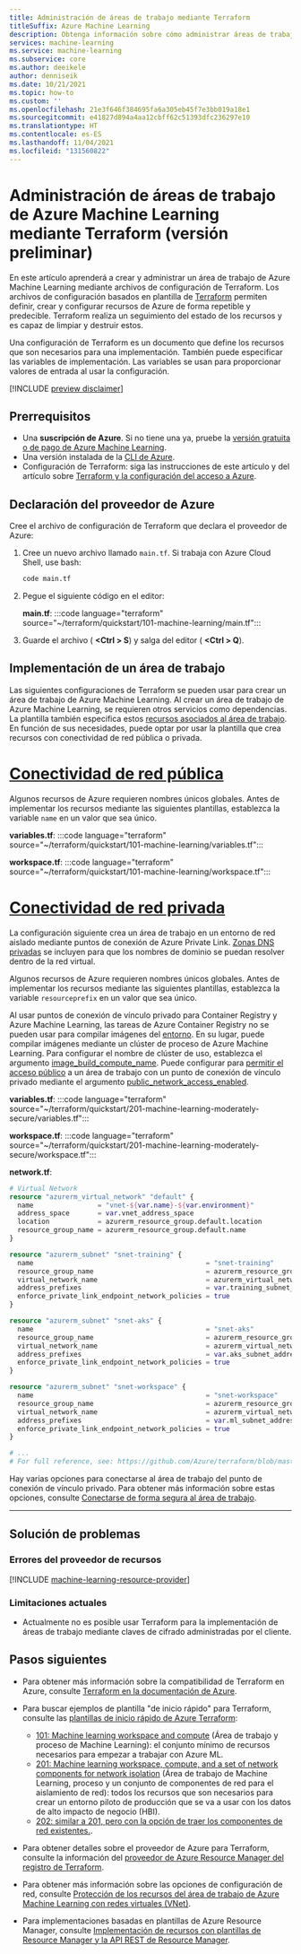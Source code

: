 ```yaml
---
title: Administración de áreas de trabajo mediante Terraform
titleSuffix: Azure Machine Learning
description: Obtenga información sobre cómo administrar áreas de trabajo de Azure Machine Learning mediante Terraform.
services: machine-learning
ms.service: machine-learning
ms.subservice: core
ms.author: deeikele
author: denniseik
ms.date: 10/21/2021
ms.topic: how-to
ms.custom: ''
ms.openlocfilehash: 21e3f646f384695fa6a305eb45f7e3bb019a18e1
ms.sourcegitcommit: e41827d894a4aa12cbff62c51393dfc236297e10
ms.translationtype: HT
ms.contentlocale: es-ES
ms.lasthandoff: 11/04/2021
ms.locfileid: "131560822"
---
```

# <a name="manage-azure-machine-learning-workspaces-using-terraform-preview"></a>Administración de áreas de trabajo de Azure Machine Learning mediante Terraform (versión preliminar)

En este artículo aprenderá a crear y administrar un área de trabajo de Azure Machine Learning mediante archivos de configuración de Terraform. Los archivos de configuración basados en plantilla de [Terraform](/azure/developer/terraform/) permiten definir, crear y configurar recursos de Azure de forma repetible y predecible. Terraform realiza un seguimiento del estado de los recursos y es capaz de limpiar y destruir estos. 

Una configuración de Terraform es un documento que define los recursos que son necesarios para una implementación. También puede especificar las variables de implementación. Las variables se usan para proporcionar valores de entrada al usar la configuración.

[!INCLUDE [preview disclaimer](../../includes/machine-learning-preview-generic-disclaimer.md)]

## <a name="prerequisites"></a>Prerrequisitos

* Una **suscripción de Azure**. Si no tiene una ya, pruebe la [versión gratuita o de pago de Azure Machine Learning](https://azure.microsoft.com/free/).
* Una versión instalada de la [CLI de Azure](/cli/azure/).
* Configuración de Terraform: siga las instrucciones de este artículo y del artículo sobre [Terraform y la configuración del acceso a Azure](/azure/developer/terraform/get-started-cloud-shell).

## <a name="declare-the-azure-provider"></a>Declaración del proveedor de Azure

Cree el archivo de configuración de Terraform que declara el proveedor de Azure:

1. Cree un nuevo archivo llamado `main.tf`. Si trabaja con Azure Cloud Shell, use bash:

    ```bash
    code main.tf
    ```

1. Pegue el siguiente código en el editor:

    **main.tf**:
    :::code language="terraform" source="~/terraform/quickstart/101-machine-learning/main.tf":::

1. Guarde el archivo ( **&lt;Ctrl > S**) y salga del editor ( **&lt;Ctrl > Q**).

## <a name="deploy-a-workspace"></a>Implementación de un área de trabajo

Las siguientes configuraciones de Terraform se pueden usar para crear un área de trabajo de Azure Machine Learning. Al crear un área de trabajo de Azure Machine Learning, se requieren otros servicios como dependencias. La plantilla también especifica estos [recursos asociados al área de trabajo](./concept-workspace.md#resources). En función de sus necesidades, puede optar por usar la plantilla que crea recursos con conectividad de red pública o privada.

# <a name="public-network-connectivity"></a>[Conectividad de red pública](#tab/publicworkspace)

Algunos recursos de Azure requieren nombres únicos globales. Antes de implementar los recursos mediante las siguientes plantillas, establezca la variable `name` en un valor que sea único.

**variables.tf**:
:::code language="terraform" source="~/terraform/quickstart/101-machine-learning/variables.tf":::

**workspace.tf**:
:::code language="terraform" source="~/terraform/quickstart/101-machine-learning/workspace.tf":::

# <a name="private-network-connectivity"></a>[Conectividad de red privada](#tab/privateworkspace)

La configuración siguiente crea un área de trabajo en un entorno de red aislado mediante puntos de conexión de Azure Private Link. [Zonas DNS privadas](../dns/private-dns-privatednszone.md) se incluyen para que los nombres de dominio se puedan resolver dentro de la red virtual.

Algunos recursos de Azure requieren nombres únicos globales. Antes de implementar los recursos mediante las siguientes plantillas, establezca la variable `resourceprefix` en un valor que sea único.

Al usar puntos de conexión de vínculo privado para Container Registry y Azure Machine Learning, las tareas de Azure Container Registry no se pueden usar para compilar imágenes del [entorno](/python/api/azureml-core/azureml.core.environment.environment?view=azure-ml-py&preserve-view=true). En su lugar, puede compilar imágenes mediante un clúster de proceso de Azure Machine Learning. Para configurar el nombre de clúster de uso, establezca el argumento [image_build_compute_name](https://registry.terraform.io/providers/hashicorp/azurerm/latest/docs/resources/machine_learning_workspace). Puede configurar para [permitir el acceso público](./how-to-configure-private-link.md?tabs=python#enable-public-access) a un área de trabajo con un punto de conexión de vínculo privado mediante el argumento [public_network_access_enabled](https://registry.terraform.io/providers/hashicorp/azurerm/latest/docs/resources/machine_learning_workspace).

**variables.tf**:
:::code language="terraform" source="~/terraform/quickstart/201-machine-learning-moderately-secure/variables.tf":::

**workspace.tf**:
:::code language="terraform" source="~/terraform/quickstart/201-machine-learning-moderately-secure/workspace.tf":::

**network.tf**:
```terraform
# Virtual Network
resource "azurerm_virtual_network" "default" {
  name                = "vnet-${var.name}-${var.environment}"
  address_space       = var.vnet_address_space
  location            = azurerm_resource_group.default.location
  resource_group_name = azurerm_resource_group.default.name
}

resource "azurerm_subnet" "snet-training" {
  name                                           = "snet-training"
  resource_group_name                            = azurerm_resource_group.default.name
  virtual_network_name                           = azurerm_virtual_network.default.name
  address_prefixes                               = var.training_subnet_address_space
  enforce_private_link_endpoint_network_policies = true
}

resource "azurerm_subnet" "snet-aks" {
  name                                           = "snet-aks"
  resource_group_name                            = azurerm_resource_group.default.name
  virtual_network_name                           = azurerm_virtual_network.default.name
  address_prefixes                               = var.aks_subnet_address_space
  enforce_private_link_endpoint_network_policies = true
}

resource "azurerm_subnet" "snet-workspace" {
  name                                           = "snet-workspace"
  resource_group_name                            = azurerm_resource_group.default.name
  virtual_network_name                           = azurerm_virtual_network.default.name
  address_prefixes                               = var.ml_subnet_address_space
  enforce_private_link_endpoint_network_policies = true
}

# ...
# For full reference, see: https://github.com/Azure/terraform/blob/master/quickstart/201-machine-learning-moderately-secure/network.tf
```

Hay varias opciones para conectarse al área de trabajo del punto de conexión de vínculo privado. Para obtener más información sobre estas opciones, consulte [Conectarse de forma segura al área de trabajo](./how-to-secure-workspace-vnet.md#securely-connect-to-your-workspace).

---

## <a name="troubleshooting"></a>Solución de problemas

### <a name="resource-provider-errors"></a>Errores del proveedor de recursos

[!INCLUDE [machine-learning-resource-provider](../../includes/machine-learning-resource-provider.md)]

### <a name="current-limitations"></a>Limitaciones actuales

* Actualmente no es posible usar Terraform para la implementación de áreas de trabajo mediante claves de cifrado administradas por el cliente.

## <a name="next-steps"></a>Pasos siguientes

* Para obtener más información sobre la compatibilidad de Terraform en Azure, consulte [Terraform en la documentación de Azure](/azure/developer/terraform/).
* Para buscar ejemplos de plantilla "de inicio rápido" para Terraform, consulte las [plantillas de inicio rápido de Azure Terraform](https://github.com/Azure/terraform/tree/master/quickstart):
  
  * [101: Machine learning workspace and compute](https://github.com/Azure/terraform/tree/master/quickstart/101-machine-learning) (Área de trabajo y proceso de Machine Learning): el conjunto mínimo de recursos necesarios para empezar a trabajar con Azure ML.
  * [201: Machine learning workspace, compute, and a set of network components for network isolation](https://github.com/Azure/terraform/tree/master/quickstart/201-machine-learning-moderately-secure) (Área de trabajo de Machine Learning, proceso y un conjunto de componentes de red para el aislamiento de red): todos los recursos que son necesarios para crear un entorno piloto de producción que se va a usar con los datos de alto impacto de negocio (HBI).
  * [202: similar a 201, pero con la opción de traer los componentes de red existentes.](https://github.com/Azure/terraform/tree/master/quickstart/202-machine-learning-moderately-secure-existing-VNet).
  
* Para obtener detalles sobre el proveedor de Azure para Terraform, consulte la información del [proveedor de Azure Resource Manager del registro de Terraform](https://registry.terraform.io/providers/hashicorp/azurerm/latest/docs).
* Para obtener más información sobre las opciones de configuración de red, consulte [Protección de los recursos del área de trabajo de Azure Machine Learning con redes virtuales (VNet)](./how-to-network-security-overview.md).
* Para implementaciones basadas en plantillas de Azure Resource Manager, consulte [Implementación de recursos con plantillas de Resource Manager y la API REST de Resource Manager](../azure-resource-manager/templates/deploy-rest.md).